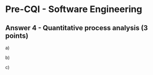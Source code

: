 # Pre-CQI - Software Engineering

## Answer 4 - Quantitative process analysis (3 points)

a) 

b)

c) 
